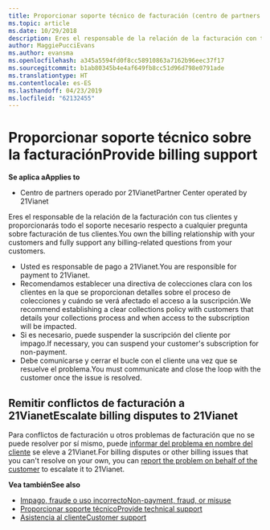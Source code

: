 ```yaml
---
title: Proporcionar soporte técnico de facturación (centro de partners operado por 21Vianet)
ms.topic: article
ms.date: 10/29/2018
description: Eres el responsable de la relación de la facturación con tus clientes y proporcionarás todo el soporte necesario respecto a cualquier pregunta sobre facturación de tus clientes.
author: MaggiePucciEvans
ms.author: evansma
ms.openlocfilehash: a345a5594fd0f8cc58910863a7162b96eec37f17
ms.sourcegitcommit: b1ab80345b4e4af649fb8cc51d96d798e0791ade
ms.translationtype: HT
ms.contentlocale: es-ES
ms.lasthandoff: 04/23/2019
ms.locfileid: "62132455"
---
```

# <a name="provide-billing-support"></a><span data-ttu-id="53481-103">Proporcionar soporte técnico sobre la facturación</span><span class="sxs-lookup"><span data-stu-id="53481-103">Provide billing support</span></span>

<span data-ttu-id="53481-104">**Se aplica a**</span><span class="sxs-lookup"><span data-stu-id="53481-104">**Applies to**</span></span>

-   <span data-ttu-id="53481-105">Centro de partners operado por 21Vianet</span><span class="sxs-lookup"><span data-stu-id="53481-105">Partner Center operated by 21Vianet</span></span>

<span data-ttu-id="53481-106">Eres el responsable de la relación de la facturación con tus clientes y proporcionarás todo el soporte necesario respecto a cualquier pregunta sobre facturación de tus clientes.</span><span class="sxs-lookup"><span data-stu-id="53481-106">You own the billing relationship with your customers and fully support any billing-related questions from your customers.</span></span>

-   <span data-ttu-id="53481-107">Usted es responsable de pago a 21Vianet.</span><span class="sxs-lookup"><span data-stu-id="53481-107">You are responsible for payment to 21Vianet.</span></span>
-   <span data-ttu-id="53481-108">Recomendamos establecer una directiva de colecciones clara con los clientes en la que se proporcionan detalles sobre el proceso de colecciones y cuándo se verá afectado el acceso a la suscripción.</span><span class="sxs-lookup"><span data-stu-id="53481-108">We recommend establishing a clear collections policy with customers that details your collections process and when access to the subscription will be impacted.</span></span>
-   <span data-ttu-id="53481-109">Si es necesario, puede suspender la suscripción del cliente por impago.</span><span class="sxs-lookup"><span data-stu-id="53481-109">If necessary, you can suspend your customer's subscription for non-payment.</span></span>
-   <span data-ttu-id="53481-110">Debe comunicarse y cerrar el bucle con el cliente una vez que se resuelve el problema.</span><span class="sxs-lookup"><span data-stu-id="53481-110">You must communicate and close the loop with the customer once the issue is resolved.</span></span>

## <a href="" id="billingdisputes"></a><span data-ttu-id="53481-111">Remitir conflictos de facturación a 21Vianet</span><span class="sxs-lookup"><span data-stu-id="53481-111">Escalate billing disputes to 21Vianet</span></span>

<span data-ttu-id="53481-112">Para conflictos de facturación u otros problemas de facturación que no se puede resolver por sí mismo, puede [informar del problema en nombre del cliente](report-problems-on-behalf-of-a-customer.md) se eleve a 21Vianet.</span><span class="sxs-lookup"><span data-stu-id="53481-112">For billing disputes or other billing issues that you can't resolve on your own, you can [report the problem on behalf of the customer](report-problems-on-behalf-of-a-customer.md) to escalate it to 21Vianet.</span></span>

<span data-ttu-id="53481-113">**Vea también**</span><span class="sxs-lookup"><span data-stu-id="53481-113">**See also**</span></span>

-   [<span data-ttu-id="53481-114">Impago, fraude o uso incorrecto</span><span class="sxs-lookup"><span data-stu-id="53481-114">Non-payment, fraud, or misuse</span></span>](non-payment-fraud-or-misuse.md)
-   [<span data-ttu-id="53481-115">Proporcionar soporte técnico</span><span class="sxs-lookup"><span data-stu-id="53481-115">Provide technical support</span></span>](provide-technical-support.md)
-   [<span data-ttu-id="53481-116">Asistencia al cliente</span><span class="sxs-lookup"><span data-stu-id="53481-116">Customer support</span></span>](customer-support.md)

